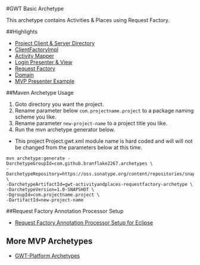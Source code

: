 #GWT Basic Archetype

This archetype contains Activities & Places using Request Factory. 

##Highlights
* [Project Client & Server Directory](https://github.com/branflake2267/Archetypes/tree/master/archetypes/gwt-activitiesandplaces-requestfactory/src/main/java/org/gonevertical/project)
* [ClientFactoryImpl](https://github.com/branflake2267/Archetypes/blob/master/archetypes/gwt-activitiesandplaces-requestfactory/src/main/java/org/gonevertical/project/client/ClientFactoryImpl.java)
* [Activity Mapper](https://github.com/branflake2267/Archetypes/blob/master/archetypes/gwt-activitiesandplaces-requestfactory/src/main/java/org/gonevertical/project/client/activity/ApplicationActivityMapper.java)
* [Login Presenter & View](https://github.com/branflake2267/Archetypes/tree/master/archetypes/gwt-activitiesandplaces-requestfactory/src/main/java/org/gonevertical/project/client/application/login)
* [Request Factory](https://github.com/branflake2267/Archetypes/tree/master/archetypes/gwt-activitiesandplaces-requestfactory/src/main/java/org/gonevertical/project/client/requestfactory)
* [Domain](https://github.com/branflake2267/Archetypes/tree/master/archetypes/gwt-activitiesandplaces-requestfactory/src/main/java/org/gonevertical/project/server/domain)
* [MVP Presenter Example](https://github.com/branflake2267/Archetypes/blob/master/archetypes/gwt-activitiesandplaces-requestfactory/src/main/java/org/gonevertical/project/client/application/login/LoginActivity.java#L63)

##Maven Archetype Usage

1. Goto directory you want the project.
2. Rename parameter below `com.projectname.project` to a package naming scheme you like.
3. Rename parameter `new-project-name` to a project title you like.
4. Run the mvn archetype generator below.

* This project Project.gwt.xml module name is hard coded and will will not be changed from the parameters below at this time.

```
mvn archetype:generate -DarchetypeGroupId=com.github.branflake2267.archetypes \
-DarchetypeRepository=https://oss.sonatype.org/content/repositories/snapshots \
-DarchetypeArtifactId=gwt-activityandplaces-requestfactory-archetype \
-DarchetypeVersion=1.0-SNAPSHOT \
-DgroupId=com.projectname.project \
-DartifactId=new-project-name
```

##Request Factory Annotation Processor Setup
* [Request Factory Annotation Processor Setup for Eclipse](http://c.gwt-examples.com/home/data-transport/request-factory/annotation-processor)

## More MVP Archetypes
* [GWT-Platform Archetypes](https://github.com/ArcBees/ArcBees-tools/tree/master/archetypes)

